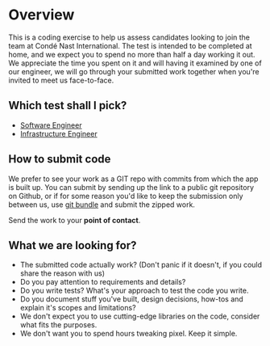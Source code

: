 # Overview

This is a coding exercise to help us assess candidates looking to join the team at Condé Nast International.  The test is intended to be completed at home, and we expect you to spend no more than half a day working it out. We appreciate the time you spent on it and will having it examined by one of our engineer, we will go through your submitted work together when you're invited to meet us face-to-face.        

## Which test shall I pick?
 - [Software Engineer](se-test)
 - [Infrastructure Engineer](infra-test)   

## How to submit code
We prefer to see your work as a GIT repo with commits from which the app is built up.
You can submit by sending up the link to a public git repository on Github, or if for some reason you'd 
like to keep the submission only between us, use [git bundle](https://git-scm.com/docs/git-bundle) and submit the zipped work.

Send the work to your **point of contact**. 

## What we are looking for?
 - The submitted code actually work? (Don't panic if it doesn't, if you could share the reason with us)
 - Do you pay attention to requirements and details?
 - Do you write tests? What's your approach to test the code you write.
 - Do you document stuff you've built, design decisions, how-tos and explain it's scopes and limitations? 
 - We don't expect you to use cutting-edge libraries on the code, consider what fits the purposes.
 - We don't want you to spend hours tweaking pixel.  Keep it simple.